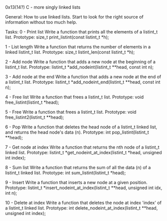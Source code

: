 0x13(14?) C - more singly linked lists

General:
How to use linked lists.
Start to look for the right source of information without too much help.

Tasks:
0 - Print list
	Write a function that prints all the elements of a listint_t list.
	Prototype: size_t print_listint(const listint_t *h);

1 - List length 
	Write a function that returns the number of elements in a linked listint_t list.
	Prototype: size_t listint_len(const listint_t *h);

2 - Add node
	Write a function that adds a new node at the beginning of a listint_t list.
	Prototype: listint_t *add_nodeint(listint_t **head, const int n);

3 - Add node at the end
	Write a function that adds a new node at the end of a listint_t list.
	Prototype: listint_t *add_nodeint_end(listint_t **head, const int n);

4 - Free list
	Write a function that frees a listint_t list.
	Prototype: void free_listint(listint_t *head);

5 - Free
	Write a function that frees a listint_t list.
	Prototype: void free_listint2(listint_t **head);

6 - Pop
	Write a function that deletes the head node of a listint_t linked list,
	and returns the head node's data (n).
	Prototype: int pop_listint(listint_t **head);

7 - Get node at index
	Write a function that returns the nth node of a listint_t linked list.
	Prototype: listint_t *get_nodeint_at_index(listint_t *head, unsigned int index);

8 - Sum list
	Write a function that returns the sum of all the data (n) of a listint_t linked list.
	Prototype: int sum_listint(listint_t *head);

9 - Insert
	Write a function that inserts a new node at a given position.
	Prototype: listint_t *insert_nodeint_at_index(listint_t **head, unsigned int idx, int n);

10 - Delete at index
	Write a function that deletes the node at index 'index' of a listint_t linked list.
	Prototype: int delete_nodeint_at_index(listint_t **head, unsigned int index);
